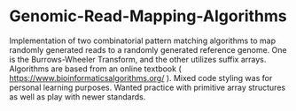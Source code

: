 # Genomic-Read-Mapping-Algorithms
Implementation of two combinatorial pattern matching algorithms to map randomly generated reads to a randomly generated reference genome. One is the Burrows-Wheeler Transform, and the other utilizes suffix arrays. Algorithms are based from an online textbook ( https://www.bioinformaticsalgorithms.org/ ). Mixed code styling was for personal learning purposes. Wanted practice with primitive array structures as well as play with newer standards.
